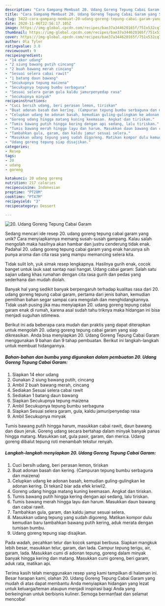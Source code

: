 ```yaml
---
description: "Cara Gampang Membuat 20. Udang Goreng Tepung Cabai Garam yang Sempurna"
title: "Cara Gampang Membuat 20. Udang Goreng Tepung Cabai Garam yang Sempurna"
slug: 3422-cara-gampang-membuat-20-udang-goreng-tepung-cabai-garam-yang-sempurna
date: 2020-11-06T22:56:17.105Z
image: https://img-global.cpcdn.com/recipes/bae37a344620165f/751x532cq70/20-udang-goreng-tepung-cabai-garam-foto-resep-utama.jpg
thumbnail: https://img-global.cpcdn.com/recipes/bae37a344620165f/751x532cq70/20-udang-goreng-tepung-cabai-garam-foto-resep-utama.jpg
cover: https://img-global.cpcdn.com/recipes/bae37a344620165f/751x532cq70/20-udang-goreng-tepung-cabai-garam-foto-resep-utama.jpg
author: Ola Tyler
ratingvalue: 3.8
reviewcount: 9
recipeingredient:
- "14 ekor udang"
- "2 siung bawang putih cincang"
- "2 buah bawang merah cincang"
- "Sesuai selera cabai rawit"
- "1 batang daun bawang"
- "Secukupnya tepung maizena"
- "Secukupnya tepung bumbu serbaguna"
- "Sesuai selera garam gula kaldu jamurpenyedap rasa"
- "Secukupnya minyak"
recipeinstructions:
- "Cuci bersih udang, beri perasan lemon, tiriskan"
- "Buat adonan basah dan kering. (Campuran tepung bumbu serbaguna dan maizena)"
- "Celupkan udang ke adonan basah, kemudian guling-gulingkan ke adonan kering. Di tekan2 biar ada efek kriwil2."
- "Goreng udang hingga matang kuning keemasan. Angkat dan tiriskan."
- "Tumis bawang putih hingga kering dengan api sedang, lalu tiriskan."
- "Tumis bawang merah hingga layu dan harum. Masukkan daun bawang dan cabai rawit."
- "Tambahkan gula, garam, dan kaldu jamur sesuai selera."
- "Masukkan udang tepung yang sudah digoreng. Matikan kompor dulu kemudian baru tambahkan bawang putih kering, aduk merata dengan tumisan bumbu."
- "Udang goreng tepung siap disajikan."
categories:
- Resep
tags:
- 20
- udang
- goreng

katakunci: 20 udang goreng 
nutrition: 217 calories
recipecuisine: Indonesian
preptime: "PT28M"
cooktime: "PT47M"
recipeyield: "3"
recipecategory: Dessert

---
```



![20. Udang Goreng Tepung Cabai Garam](https://img-global.cpcdn.com/recipes/bae37a344620165f/751x532cq70/20-udang-goreng-tepung-cabai-garam-foto-resep-utama.jpg)

Sedang mencari ide resep 20. udang goreng tepung cabai garam yang unik? Cara menyiapkannya memang susah-susah gampang. Kalau salah mengolah maka hasilnya akan hambar dan justru cenderung tidak enak. Padahal 20. udang goreng tepung cabai garam yang enak harusnya sih punya aroma dan cita rasa yang mampu memancing selera kita.

Tidak sulit loh, yuk simak resep lengkapnya. Hasilnya gurih enak, cocok banget untuk lauk saat santap nasi hangat. Udang cabai garam: Salah satu sajian udang khas rumahan dengan cita rasa gurih dan pedas yang sederhana dan mudah diolah.

Banyak hal yang sedikit banyak berpengaruh terhadap kualitas rasa dari 20. udang goreng tepung cabai garam, pertama dari jenis bahan, kemudian pemilihan bahan segar sampai cara mengolah dan menghidangkannya. Tidak usah pusing jika mau menyiapkan 20. udang goreng tepung cabai garam enak di rumah, karena asal sudah tahu triknya maka hidangan ini bisa menjadi suguhan istimewa.


Berikut ini ada beberapa cara mudah dan praktis yang dapat diterapkan untuk mengolah 20. udang goreng tepung cabai garam yang siap dikreasikan. Anda bisa menyiapkan 20. Udang Goreng Tepung Cabai Garam menggunakan 9 bahan dan 9 tahap pembuatan. Berikut ini langkah-langkah untuk membuat hidangannya.

<!--inarticleads1-->

##### Bahan-bahan dan bumbu yang digunakan dalam pembuatan 20. Udang Goreng Tepung Cabai Garam:

1. Siapkan 14 ekor udang
1. Gunakan 2 siung bawang putih, cincang
1. Ambil 2 buah bawang merah, cincang
1. Sediakan Sesuai selera cabai rawit
1. Sediakan 1 batang daun bawang
1. Siapkan Secukupnya tepung maizena
1. Ambil Secukupnya tepung bumbu serbaguna
1. Siapkan Sesuai selera garam, gula, kaldu jamur/penyedap rasa
1. Ambil Secukupnya minyak


Tumis bawang putih hingga harum, masukkan cabai rawit, daun bawang dan daun jeruk. Goreng udang secara bertahap dalam minyak banyak panas hingga matang. Masukkan oat, gula pasir, garam, dan merica. Udang goreng dibalut tepung roti menambah tekstur renyah. 

<!--inarticleads2-->

##### Langkah-langkah menyiapkan 20. Udang Goreng Tepung Cabai Garam:

1. Cuci bersih udang, beri perasan lemon, tiriskan
1. Buat adonan basah dan kering. (Campuran tepung bumbu serbaguna dan maizena)
1. Celupkan udang ke adonan basah, kemudian guling-gulingkan ke adonan kering. Di tekan2 biar ada efek kriwil2.
1. Goreng udang hingga matang kuning keemasan. Angkat dan tiriskan.
1. Tumis bawang putih hingga kering dengan api sedang, lalu tiriskan.
1. Tumis bawang merah hingga layu dan harum. Masukkan daun bawang dan cabai rawit.
1. Tambahkan gula, garam, dan kaldu jamur sesuai selera.
1. Masukkan udang tepung yang sudah digoreng. Matikan kompor dulu kemudian baru tambahkan bawang putih kering, aduk merata dengan tumisan bumbu.
1. Udang goreng tepung siap disajikan.


Pada wadah, pecahkan telur dan kocok sampai berbusa. Siapkan mangkuk lebih besar, masukkan telur, garam, dan lada. Campur tepung terigu, air, garam, lada. Masukkan cumi di adonan tepung, goreng dalam minyak banyak hingga kering dan matang. Masukkan cumi goreng, beri garam, aduk rata, matikan api. 

Terima kasih telah menggunakan resep yang kami tampilkan di halaman ini. Besar harapan kami, olahan 20. Udang Goreng Tepung Cabai Garam yang mudah di atas dapat membantu Anda menyiapkan hidangan yang lezat untuk keluarga/teman ataupun menjadi inspirasi bagi Anda yang berkeinginan untuk berbisnis kuliner. Semoga bermanfaat dan selamat mencoba!
